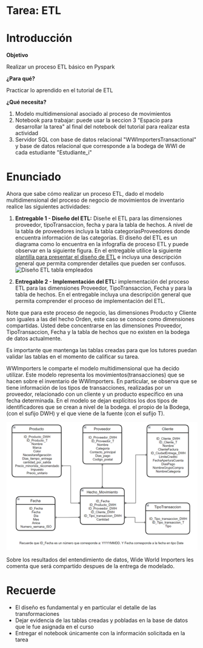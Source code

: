 # Tarea: ETL

# Introducción

**Objetivo**

Realizar un proceso ETL básico en Pyspark

**¿Para qué?**

Practicar lo aprendido en el tutorial de ETL

**¿Qué necesita?**

1. Modelo multidimensional asociado al proceso de movimientos
2. Notebook para trabajar: puede usar la seccion 3 "Espacio para desarrollar la tarea" al final del notebook del tutorial para realizar esta actividad
5. Servidor SQL con base de datos relacional "WWImportersTransactional" y base de datos relacional que corresponde a la bodega de WWI de cada estudiante "Estudiante_i"

# Enunciado
Ahora que sabe cómo realizar un proceso ETL, dado el modelo multidimensional del proceso de negocio de movimientos de inventario realice las siguientes actividades:
1. **Entregable 1 - Diseño del ETL:** Diseñe el ETL para las dimensiones proveedor, tipoTransaccion, fecha y para la tabla de hechos. A nivel de la tabla de proveedores incluya la tabla categoriasProveedores donde encuentra información de las categorías. El diseño del ETL es un diagrama como lo encuentra en la infografía de proceso ETL y puede observar en la siguiente figura. En el entregable utilice la siguiente [plantilla para presentar el diseño de ETL](PlantillaDiseñoETL.xlsx) e incluya una descripción general que permita comprender detalles que pueden ser confusos.  
![Diseño ETL tabla empleados](Img/DiseñoETL.PNG)

3. **Entregable 2 - Implementación del ETL:** implementación del proceso ETL para las dimensiones Proveedor, TipoTransaccion, Fecha y para la tabla de hechos. En el entregable incluya una descripción general que permita comprender el proceso de implementación del ETL.

Note que para este proceso de negocio, las dimensiones Producto y Cliente son iguales a las del hecho Orden, este caso se conoce como dimensiones compartidas. Usted debe concentrarse en las dimensiones Proveedor, TipoTransaccion, Fecha y la tabla de hechos que no existen en la bodega de datos actualmente.

Es importante que mantenga las tablas creadas para que los tutores puedan validar las tablas en el momento de calificar su tarea.

WWImporters le comparte el modelo multidimensional que ha decido utilizar. Este modelo representa los movimientos(transacciones) que se hacen sobre el inventario de WWImporters. En particular, se observa que se tiene información de los tipos de transacciones, realizadas por un proveedor, relacionado con un cliente y un producto específico en una fecha determinada. En el modelo se dejan explícitos los dos tipos de identificadores que se crean a nivel de la bodega. el propio de la Bodega, (con el sufijo DWH) y el que viene de la fuente (con el sufijo T).

![Modelo movimientos](Img/Modelo%20movimiento.png)

Sobre los resultados del entendimiento de datos, Wide World Importers les comenta que será compartido despues de la entrega de modelado.

# Recuerde
- El diseño es fundamental y en particular el detalle de las transformaciones
- Dejar evidencia de las tablas creadas y pobladas en la base de datos que le fue asignada en el curso
- Entregar el notebook únicamente con la información solicitada en la tarea
